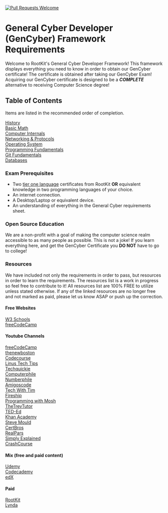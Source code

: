 [![Pull Requests Welcome](https://img.shields.io/badge/PRs-welcome-brightgreen.svg?style=flat)](http://makeapullrequest.com)

# General Cyber Developer (GenCyber) Framework Requirements
Welcome to RootKit's General Cyber Developer Framework! This framework displays
everything you need to know in order to obtain our GenCyber certificate! The
certificate is obtained after taking our GenCyber Exam! Acquiring our
GenCyber certificate is designed to be a **_COMPLETE_** alternative to receiving Computer Science
degree!

## Table of Contents
Items are listed in the recommended order of completion.

[History](https://github.com/RootKit-Org/History)\
[Basic Math](https://github.com/RootKit-Org/Basic-Math)\
[Computer Internals](https://github.com/RootKit-Org/Computer-Internals)\
[Networking & Protocols](https://github.com/RootKit-Org/Networking-and-Protocols)\
[Operating System](https://github.com/RootKit-Org/Operating-Systems)\
[Programming Fundamentals](https://github.com/RootKit-Org/Programming-Fundamentals)\
[Git Fundamentals](https://github.com/RootKit-Org/Git-Fundamentals)\
[Databases](https://github.com/RootKit-Org/Databases)

### Exam Prerequisites
* Two [tier one language](https://rootkit.education/certifications/) certificates from RootKit **OR** equivalent knowledge in two programming languages of your choice.
* An internet connection.
* A Desktop/Laptop or equivalent device.
* An understanding of everything in the General Cyber requirements sheet.

### Open Source Education
We are a non-profit with a goal of making the computer science realm
accessible to as many people as possible. This is not a joke! If you learn
everything here, and get the GenCyber Certificate you **DO NOT** have to go to
college!

### Resources
We have included not only the requirements in order to pass, but
resources in order to learn the requirements. The resources list is a work in
progress so feel free to contribute to it! All resources list are 100% FREE to
utilize unless stated otherwise. If any of the linked resources are no longer
free and not marked as paid, please let us know ASAP or push up the correction.

#### Free Websites
[W3 Schools](https://www.w3schools.com/)\
[freeCodeCamp](https://www.freecodecamp.org/)

#### Youtube Channels
[freeCodeCamp](https://www.youtube.com/channel/UC8butISFwT-Wl7EV0hUK0BQ)\
[thenewboston](https://www.youtube.com/user/thenewboston)\
[Codecourse](https://www.youtube.com/channel/UCpOIUW62tnJTtpWFABxWZ8g)\
[Linus Tech Tips](https://www.youtube.com/user/LinusTechTips)\
[Techquickie](https://www.youtube.com/channel/UC0vBXGSyV14uvJ4hECDOl0Q)\
[Computerphile](https://www.youtube.com/channel/UC9-y-6csu5WGm29I7JiwpnA)\
[Numberphile](https://www.youtube.com/channel/UCoxcjq-8xIDTYp3uz647V5A)\
[Amigoscode](https://www.youtube.com/user/djdjalas)\
[Tech With Tim](https://www.youtube.com/c/TechWithTim/featured)\
[Fireship](https://www.youtube.com/channel/UCsBjURrPoezykLs9EqgamOA)\
[Programming with Mosh](https://www.youtube.com/channel/UCWv7vMbMWH4-V0ZXdmDpPBA)\
[TheTrevTutor](https://www.youtube.com/channel/UCGYSfZbPp3BiAFs531PBY7g)\
[TED-Ed](https://www.youtube.com/channel/UCsooa4yRKGN_zEE8iknghZA)\
[Khan Academy](https://www.youtube.com/channel/UC4a-Gbdw7vOaccHmFo40b9g)\
[Steve Mould](https://www.youtube.com/channel/UCEIwxahdLz7bap-VDs9h35A)\
[CertBros](https://www.youtube.com/channel/UCZg4PvX48mgXQVySgIulX-Q)\
[RealPars](https://www.youtube.com/channel/UCUKKQwBQZczpYzETkZNxi-w)\
[Simply Explained](https://www.youtube.com/channel/UCnxrdFPXJMeHru_b4Q_vTPQ)\
[CrashCourse](https://www.youtube.com/channel/UCX6b17PVsYBQ0ip5gyeme-Q)

#### Mix (free and paid content)
[Udemy](https://www.udemy.com/courses/development/)\
[Codecademy](https://www.codecademy.com/)\
[edX](https://www.edx.org/)

#### Paid
[RootKit](https://rootkit.education/)\
[Lynda](https://www.lynda.com/)
